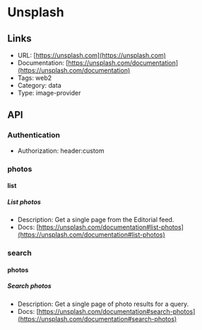 # Unsplash

## Links

* URL: [https://unsplash.com](https://unsplash.com)
* Documentation: [https://unsplash.com/documentation](https://unsplash.com/documentation)
* Tags: web2
* Category: data
* Type: image-provider

## API

### Authentication

* Authorization: header:custom

### photos

#### list

##### List photos

* Description: Get a single page from the Editorial feed.
* Docs: [https://unsplash.com/documentation#list-photos](https://unsplash.com/documentation#list-photos)

### search

#### photos

##### Search photos

* Description: Get a single page of photo results for a query.
* Docs: [https://unsplash.com/documentation#search-photos](https://unsplash.com/documentation#search-photos)
